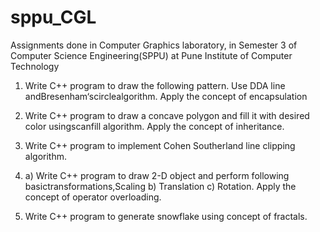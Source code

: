 # sppu_CGL
Assignments done in Computer Graphics laboratory, in Semester 3 of Computer Science Engineering(SPPU) at Pune Institute of Computer Technology

1) Write C++ program to draw the following pattern. Use DDA line andBresenham‘scirclealgorithm. Apply the concept of encapsulation

2) Write C++ program to draw a concave polygon and fill it with desired color usingscanfill algorithm. Apply the concept of inheritance.

3) Write C++ program to implement Cohen Southerland line clipping algorithm.

4) a) Write C++ program to draw 2-D object and perform following basictransformations,Scaling b) Translation c) Rotation. Apply the concept of operator overloading.

5) Write C++ program to generate snowflake using concept of fractals.
